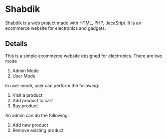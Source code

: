# Shabdik
Shabdik is a web project made with HTML, PHP, JacaSript. It is an ecommerce website for electronics and gadgets.

## Details
This is a simple ecommerce website designed for electronics.
There are two mode
  1. Admin Mode
  2. User Mode
  
In user mode, user can perform the following:
  1. Visit a product
  2. Add product to cart
  3. Buy product
  
An admin can do the following:
  1. Add new product
  2. Remove existing product
